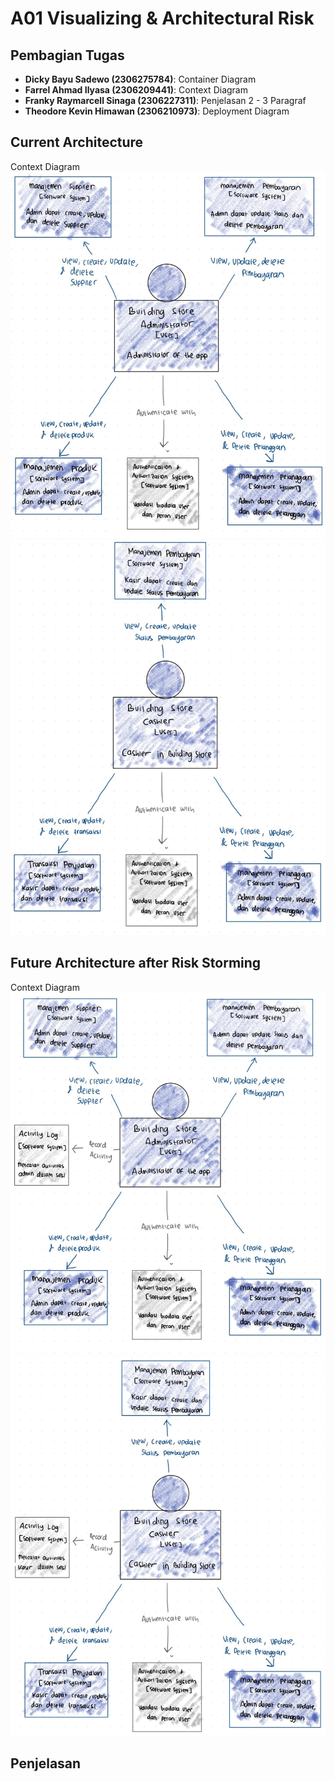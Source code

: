 # A01 Visualizing & Architectural Risk

## Pembagian Tugas

- **Dicky Bayu Sadewo (2306275784)**: Container Diagram
- **Farrel Ahmad Ilyasa (2306209441)**: Context Diagram
- **Franky Raymarcell Sinaga (2306227311)**: Penjelasan 2 - 3 Paragraf
- **Theodore Kevin Himawan (2306210973)**: Deployment Diagram

## Current Architecture

Context Diagram
![context diagram admin](context_admin.jpeg)
![context diagram cashier](context_cashier.jpeg)

## Future Architecture after Risk Storming

Context Diagram
![context diagram admin future](context_admin_future.jpeg)
![context diagram cashier future](context_cashier_future.jpeg)

## Penjelasan